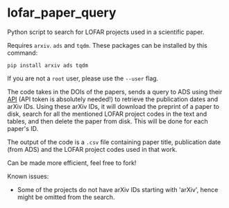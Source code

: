 # lofar_paper_query
Python script to search for LOFAR projects used in a scientific paper.

Requires `arxiv`. `ads` and `tqdm`. These packages can be installed by this command:
```
pip install arxiv ads tqdm
```

If you are not a `root` user, please use the `--user` flag.

The code takes in the DOIs of the papers, sends a query to ADS using their [API](https://github.com/adsabs/adsabs-dev-api) (API token is absolutely needed!) to retrieve the publication dates and arXiv IDs. Using these arXiv IDs, it will download the preprint of a paper to disk, search for all the mentioned LOFAR project codes in the text and tables, and then delete the paper from disk. This will be done for each paper's ID.

The output of the code is a `.csv` file containing paper title, publication date (from ADS) and the LOFAR project codes used in that work. 

Can be made more efficient, feel free to fork!

Known issues:
 - Some of the projects do not have arXiv IDs starting with 'arXiv', hence might be omitted from the search.  
